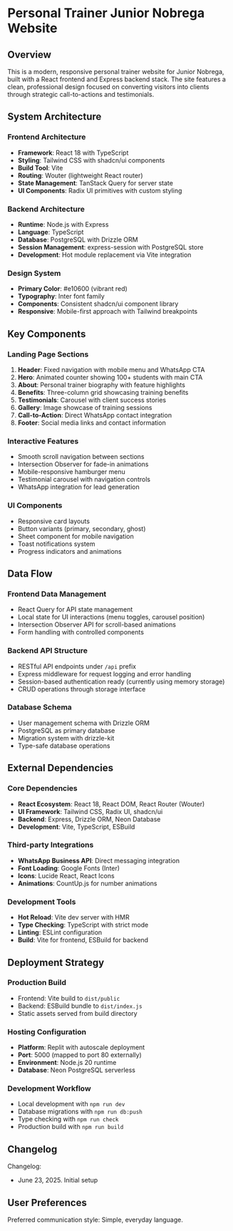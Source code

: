 # Personal Trainer Junior Nobrega Website

## Overview

This is a modern, responsive personal trainer website for Junior Nobrega, built with a React frontend and Express backend stack. The site features a clean, professional design focused on converting visitors into clients through strategic call-to-actions and testimonials.

## System Architecture

### Frontend Architecture
- **Framework**: React 18 with TypeScript
- **Styling**: Tailwind CSS with shadcn/ui components
- **Build Tool**: Vite
- **Routing**: Wouter (lightweight React router)
- **State Management**: TanStack Query for server state
- **UI Components**: Radix UI primitives with custom styling

### Backend Architecture
- **Runtime**: Node.js with Express
- **Language**: TypeScript
- **Database**: PostgreSQL with Drizzle ORM
- **Session Management**: express-session with PostgreSQL store
- **Development**: Hot module replacement via Vite integration

### Design System
- **Primary Color**: #e10600 (vibrant red)
- **Typography**: Inter font family
- **Components**: Consistent shadcn/ui component library
- **Responsive**: Mobile-first approach with Tailwind breakpoints

## Key Components

### Landing Page Sections
1. **Header**: Fixed navigation with mobile menu and WhatsApp CTA
2. **Hero**: Animated counter showing 100+ students with main CTA
3. **About**: Personal trainer biography with feature highlights
4. **Benefits**: Three-column grid showcasing training benefits
5. **Testimonials**: Carousel with client success stories
6. **Gallery**: Image showcase of training sessions
7. **Call-to-Action**: Direct WhatsApp contact integration
8. **Footer**: Social media links and contact information

### Interactive Features
- Smooth scroll navigation between sections
- Intersection Observer for fade-in animations
- Mobile-responsive hamburger menu
- Testimonial carousel with navigation controls
- WhatsApp integration for lead generation

### UI Components
- Responsive card layouts
- Button variants (primary, secondary, ghost)
- Sheet component for mobile navigation
- Toast notifications system
- Progress indicators and animations

## Data Flow

### Frontend Data Management
- React Query for API state management
- Local state for UI interactions (menu toggles, carousel position)
- Intersection Observer API for scroll-based animations
- Form handling with controlled components

### Backend API Structure
- RESTful API endpoints under `/api` prefix
- Express middleware for request logging and error handling
- Session-based authentication ready (currently using memory storage)
- CRUD operations through storage interface

### Database Schema
- User management schema with Drizzle ORM
- PostgreSQL as primary database
- Migration system with drizzle-kit
- Type-safe database operations

## External Dependencies

### Core Dependencies
- **React Ecosystem**: React 18, React DOM, React Router (Wouter)
- **UI Framework**: Tailwind CSS, Radix UI, shadcn/ui
- **Backend**: Express, Drizzle ORM, Neon Database
- **Development**: Vite, TypeScript, ESBuild

### Third-party Integrations
- **WhatsApp Business API**: Direct messaging integration
- **Font Loading**: Google Fonts (Inter)
- **Icons**: Lucide React, React Icons
- **Animations**: CountUp.js for number animations

### Development Tools
- **Hot Reload**: Vite dev server with HMR
- **Type Checking**: TypeScript with strict mode
- **Linting**: ESLint configuration
- **Build**: Vite for frontend, ESBuild for backend

## Deployment Strategy

### Production Build
- Frontend: Vite build to `dist/public`
- Backend: ESBuild bundle to `dist/index.js`
- Static assets served from build directory

### Hosting Configuration
- **Platform**: Replit with autoscale deployment
- **Port**: 5000 (mapped to port 80 externally)
- **Environment**: Node.js 20 runtime
- **Database**: Neon PostgreSQL serverless

### Development Workflow
- Local development with `npm run dev`
- Database migrations with `npm run db:push`
- Type checking with `npm run check`
- Production build with `npm run build`

## Changelog

Changelog:
- June 23, 2025. Initial setup

## User Preferences

Preferred communication style: Simple, everyday language.